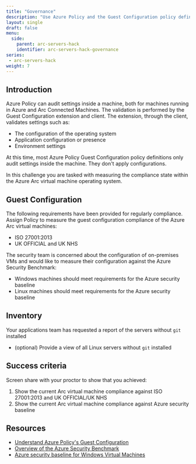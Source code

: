```yaml
---
title: "Governance"
description: "Use Azure Policy and the Guest Configuration policy definitions to govern your resources and prove compliance."
layout: single
draft: false
menu:
  side:
    parent: arc-servers-hack
    identifier: arc-servers-hack-governance
series:
 - arc-servers-hack
weight: 7
---
```


## Introduction

Azure Policy can audit settings inside a machine, both for machines running in Azure and Arc Connected Machines. The validation is performed by the Guest Configuration extension and client. The extension, through the client, validates settings such as:

* The configuration of the operating system
* Application configuration or presence
* Environment settings

At this time, most Azure Policy Guest Configuration policy definitions only audit settings inside the machine. They don't apply configurations.

In this challenge you are tasked with measuring the compliance state within the Azure Arc virtual machine operating system.

## Guest Configuration

The following requirements have been provided for regularly compliance. Assign Policy to measure the guest configuration compliance of the Azure Arc virtual machines:

* ISO 27001:2013
* UK OFFICIAL and UK NHS

The security team is concerned about the configuration of on-premises VMs and would like to measure their configuration against the Azure Security Benchmark:

* Windows machines should meet requirements for the Azure security baseline
* Linux machines should meet requirements for the Azure security baseline

## Inventory

Your applications team has requested a report of the servers without `git` installed

* (optional) Provide a view of all Linux servers without `git` installed

## Success criteria

Screen share with your proctor to show that you achieved:

1. Show the current Arc virtual machine compliance against ISO 27001:2013 and UK OFFICIAL/UK NHS
1. Show the current Arc virtual machine compliance against Azure security baseline

## Resources

* [Understand Azure Policy's Guest Configuration](https://docs.microsoft.com/en-us/azure/governance/policy/concepts/guest-configuration)
* [Overview of the Azure Security Benchmark](https://docs.microsoft.com/en-us/azure/security/benchmarks/overview)
* [Azure security baseline for Windows Virtual Machines](https://docs.microsoft.com/en-us/azure/virtual-machines/windows/security-baseline)